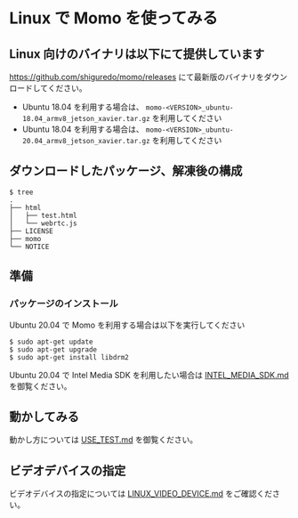 # Linux で Momo を使ってみる

## Linux 向けのバイナリは以下にて提供しています

https://github.com/shiguredo/momo/releases にて最新版のバイナリをダウンロードしてください。

- Ubuntu 18.04 を利用する場合は、 `momo-<VERSION>_ubuntu-18.04_armv8_jetson_xavier.tar.gz` を利用してください
- Ubuntu 18.04 を利用する場合は、 `momo-<VERSION>_ubuntu-20.04_armv8_jetson_xavier.tar.gz` を利用してください

## ダウンロードしたパッケージ、解凍後の構成

```
$ tree
.
├── html
│   ├── test.html
│   └── webrtc.js
├── LICENSE
├── momo
└── NOTICE
```

## 準備

### パッケージのインストール

Ubuntu 20.04 で Momo を利用する場合は以下を実行してください

```
$ sudo apt-get update
$ sudo apt-get upgrade
$ sudo apt-get install libdrm2
```

Ubuntu 20.04 で Intel Media SDK を利用したい場合は [INTEL_MEDIA_SDK.md](INTEL_MEDIA_SDK.md) を御覧ください。

## 動かしてみる

動かし方については [USE_TEST.md](USE_TEST.md) を御覧ください。

## ビデオデバイスの指定

ビデオデバイスの指定については [LINUX_VIDEO_DEVICE.md](LINUX_VIDEO_DEVICE.md) をご確認ください。
